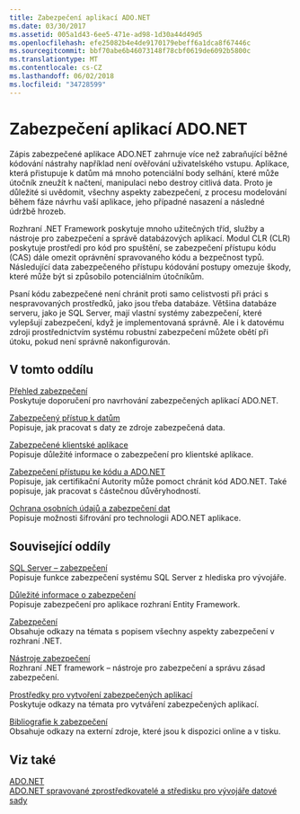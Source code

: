 ```yaml
---
title: Zabezpečení aplikací ADO.NET
ms.date: 03/30/2017
ms.assetid: 005a1d43-6ee5-471e-ad98-1d30a44d49d5
ms.openlocfilehash: efe25082b4e4de9170179ebeff6a1dca8f67446c
ms.sourcegitcommit: bbf70abe6b46073148f78cbf0619de6092b5800c
ms.translationtype: MT
ms.contentlocale: cs-CZ
ms.lasthandoff: 06/02/2018
ms.locfileid: "34728599"
---
```

# <a name="securing-adonet-applications"></a>Zabezpečení aplikací ADO.NET
Zápis zabezpečené aplikace ADO.NET zahrnuje více než zabraňující běžné kódování nástrahy například není ověřování uživatelského vstupu. Aplikace, která přistupuje k datům má mnoho potenciální body selhání, které může útočník zneužít k načtení, manipulaci nebo destroy citlivá data. Proto je důležité si uvědomit, všechny aspekty zabezpečení, z procesu modelování během fáze návrhu vaší aplikace, jeho případné nasazení a následné údržbě hrozeb.  
  
 Rozhraní .NET Framework poskytuje mnoho užitečných tříd, služby a nástroje pro zabezpečení a správě databázových aplikací. Modul CLR (CLR) poskytuje prostředí pro kód pro spuštění, se zabezpečení přístupu kódu (CAS) dále omezit oprávnění spravovaného kódu a bezpečnost typů. Následující data zabezpečeného přístupu kódování postupy omezuje škody, které může být si způsobilo potenciálním útočníkům.  
  
 Psaní kódu zabezpečené není chránit proti samo celistvosti při práci s nespravovaných prostředků, jako jsou třeba databáze. Většina databáze serveru, jako je SQL Server, mají vlastní systémy zabezpečení, které vylepšují zabezpečení, když je implementovaná správně. Ale i k datovému zdroji prostřednictvím systému robustní zabezpečení můžete obětí při útoku, pokud není správně nakonfigurován.  
  
## <a name="in-this-section"></a>V tomto oddílu  
 [Přehled zabezpečení](../../../../docs/framework/data/adonet/security-overview.md)  
 Poskytuje doporučení pro navrhování zabezpečených aplikací ADO.NET.  
  
 [Zabezpečený přístup k datům](../../../../docs/framework/data/adonet/secure-data-access.md)  
 Popisuje, jak pracovat s daty ze zdroje zabezpečená data.  
  
 [Zabezpečené klientské aplikace](../../../../docs/framework/data/adonet/secure-client-applications.md)  
 Popisuje důležité informace o zabezpečení pro klientské aplikace.  
  
 [Zabezpečení přístupu ke kódu a ADO.NET](../../../../docs/framework/data/adonet/code-access-security.md)  
 Popisuje, jak certifikační Autority může pomoct chránit kód ADO.NET. Také popisuje, jak pracovat s částečnou důvěryhodností.  
  
 [Ochrana osobních údajů a zabezpečení dat](../../../../docs/framework/data/adonet/privacy-and-data-security.md)  
 Popisuje možnosti šifrování pro technologii ADO.NET aplikace.  
  
## <a name="related-sections"></a>Související oddíly  
 [SQL Server – zabezpečení](../../../../docs/framework/data/adonet/sql/sql-server-security.md)  
 Popisuje funkce zabezpečení systému SQL Server z hlediska pro vývojáře.  
  
 [Důležité informace o zabezpečení](../../../../docs/framework/data/adonet/ef/security-considerations.md)  
 Popisuje zabezpečení pro aplikace rozhraní Entity Framework.  
  
 [Zabezpečení](../../../../docs/standard/security/index.md)  
 Obsahuje odkazy na témata s popisem všechny aspekty zabezpečení v rozhraní .NET.  
  
 [Nástroje zabezpečení](http://msdn.microsoft.com/library/2a3eb98a-2de6-4fba-b41c-01a74d354c11)  
 Rozhraní .NET framework – nástroje pro zabezpečení a správu zásad zabezpečení.  
  
 [Prostředky pro vytvoření zabezpečených aplikací](http://msdn.microsoft.com/library/0ebf5f69-76f2-498a-a2df-83cf3443e132)  
 Poskytuje odkazy na témata pro vytváření zabezpečených aplikací.  
  
 [Bibliografie k zabezpečení](/visualstudio/ide/security-bibliography)  
 Obsahuje odkazy na externí zdroje, které jsou k dispozici online a v tisku.  
  
## <a name="see-also"></a>Viz také  
 [ADO.NET](../../../../docs/framework/data/adonet/index.md)  
 [ADO.NET spravované zprostředkovatelé a středisku pro vývojáře datové sady](http://go.microsoft.com/fwlink/?LinkId=217917)
